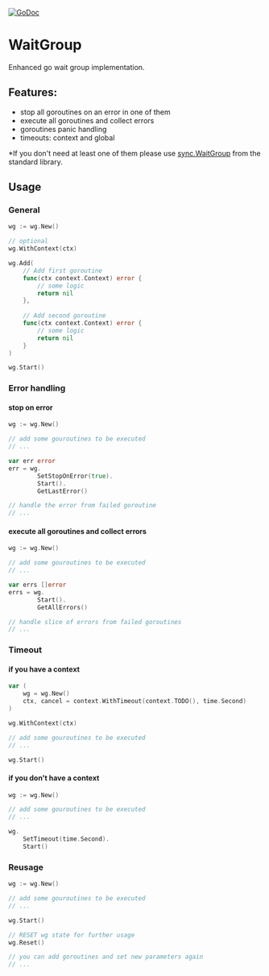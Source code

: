 [![GoDoc](https://godoc.org/github.com/savalin/waitgroup?status.svg)](http://godoc.org/github.com/savalin/waitgroup)

# WaitGroup
Enhanced go wait group implementation.

## Features:
- stop all goroutines on an error in one of them
- execute all goroutines and collect errors
- goroutines panic handling
- timeouts: context and global

*If you don't need at least one of them please use [sync.WaitGroup](https://golang.org/pkg/sync/#WaitGroup) from the standard library.

## Usage
### General
```go
wg := wg.New()

// optional 
wg.WithContext(ctx)

wg.Add(
    // Add first goroutine
    func(ctx context.Context) error {
        // some logic
        return nil
    },
    
    // Add second goroutine
    func(ctx context.Context) error {
        // some logic
        return nil
    }        
)

wg.Start()
```

### Error handling
#### stop on error
```go
wg := wg.New()

// add some gouroutines to be executed
// ...

var err error
err = wg.
        SetStopOnError(true).
        Start().
        GetLastError()

// handle the error from failed goroutine
// ...
```

#### execute all goroutines and collect errors
```go
wg := wg.New()

// add some gouroutines to be executed
// ...

var errs []error
errs = wg.
        Start().
        GetAllErrors()

// handle slice of errors from failed goroutines
// ...

```

### Timeout
#### if you have a context
```go
var ( 
    wg = wg.New()
    ctx, cancel = context.WithTimeout(context.TODO(), time.Second)
)

wg.WithContext(ctx)

// add some gouroutines to be executed
// ...

wg.Start()

```

#### if you don't have a context
```go
wg := wg.New()

// add some gouroutines to be executed
// ...

wg.
    SetTimeout(time.Second).
    Start()

```

### Reusage
```go
wg := wg.New()

// add some gouroutines to be executed
// ...

wg.Start()

// RESET wg state for further usage
wg.Reset()

// you can add goroutines and set new parameters again
// ...

```
